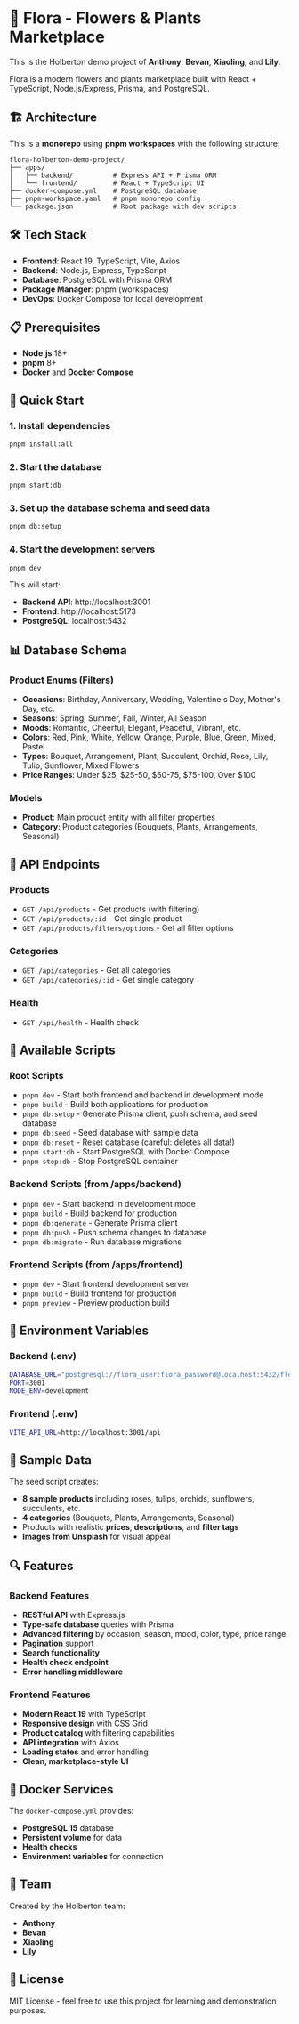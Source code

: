# 🌸 Flora - Flowers & Plants Marketplace

This is the Holberton demo project of **Anthony**, **Bevan**, **Xiaoling**, and **Lily**.

Flora is a modern flowers and plants marketplace built with React + TypeScript, Node.js/Express, Prisma, and PostgreSQL.

## 🏗️ Architecture

This is a **monorepo** using **pnpm workspaces** with the following structure:

```
flora-holberton-demo-project/
├── apps/
│   ├── backend/          # Express API + Prisma ORM
│   └── frontend/         # React + TypeScript UI
├── docker-compose.yml    # PostgreSQL database
├── pnpm-workspace.yaml   # pnpm monorepo config
└── package.json          # Root package with dev scripts
```

## 🛠️ Tech Stack

- **Frontend**: React 19, TypeScript, Vite, Axios
- **Backend**: Node.js, Express, TypeScript
- **Database**: PostgreSQL with Prisma ORM
- **Package Manager**: pnpm (workspaces)
- **DevOps**: Docker Compose for local development

## 📋 Prerequisites

- **Node.js** 18+ 
- **pnpm** 8+
- **Docker** and **Docker Compose**

## 🚀 Quick Start

### 1. Install dependencies
```bash
pnpm install:all
```

### 2. Start the database
```bash
pnpm start:db
```

### 3. Set up the database schema and seed data
```bash
pnpm db:setup
```

### 4. Start the development servers
```bash
pnpm dev
```

This will start:
- **Backend API**: http://localhost:3001
- **Frontend**: http://localhost:5173
- **PostgreSQL**: localhost:5432

## 📊 Database Schema

### Product Enums (Filters)
- **Occasions**: Birthday, Anniversary, Wedding, Valentine's Day, Mother's Day, etc.
- **Seasons**: Spring, Summer, Fall, Winter, All Season
- **Moods**: Romantic, Cheerful, Elegant, Peaceful, Vibrant, etc.
- **Colors**: Red, Pink, White, Yellow, Orange, Purple, Blue, Green, Mixed, Pastel
- **Types**: Bouquet, Arrangement, Plant, Succulent, Orchid, Rose, Lily, Tulip, Sunflower, Mixed Flowers
- **Price Ranges**: Under $25, $25-50, $50-75, $75-100, Over $100

### Models
- **Product**: Main product entity with all filter properties
- **Category**: Product categories (Bouquets, Plants, Arrangements, Seasonal)

## 🎯 API Endpoints

### Products
- `GET /api/products` - Get products (with filtering)
- `GET /api/products/:id` - Get single product
- `GET /api/products/filters/options` - Get all filter options

### Categories  
- `GET /api/categories` - Get all categories
- `GET /api/categories/:id` - Get single category

### Health
- `GET /api/health` - Health check

## 📱 Available Scripts

### Root Scripts
- `pnpm dev` - Start both frontend and backend in development mode
- `pnpm build` - Build both applications for production
- `pnpm db:setup` - Generate Prisma client, push schema, and seed database
- `pnpm db:seed` - Seed database with sample data
- `pnpm db:reset` - Reset database (careful: deletes all data!)
- `pnpm start:db` - Start PostgreSQL with Docker Compose
- `pnpm stop:db` - Stop PostgreSQL container

### Backend Scripts (from /apps/backend)
- `pnpm dev` - Start backend in development mode
- `pnpm build` - Build backend for production
- `pnpm db:generate` - Generate Prisma client
- `pnpm db:push` - Push schema changes to database
- `pnpm db:migrate` - Run database migrations

### Frontend Scripts (from /apps/frontend)
- `pnpm dev` - Start frontend development server
- `pnpm build` - Build frontend for production
- `pnpm preview` - Preview production build

## 🔧 Environment Variables

### Backend (.env)
```bash
DATABASE_URL="postgresql://flora_user:flora_password@localhost:5432/flora_db"
PORT=3001
NODE_ENV=development
```

### Frontend (.env)
```bash
VITE_API_URL=http://localhost:3001/api
```

## 🌱 Sample Data

The seed script creates:
- **8 sample products** including roses, tulips, orchids, sunflowers, succulents, etc.
- **4 categories** (Bouquets, Plants, Arrangements, Seasonal)
- Products with realistic **prices**, **descriptions**, and **filter tags**
- **Images from Unsplash** for visual appeal

## 🔍 Features

### Backend Features
- **RESTful API** with Express.js
- **Type-safe database** queries with Prisma
- **Advanced filtering** by occasion, season, mood, color, type, price range
- **Pagination** support
- **Search functionality**
- **Health check endpoint**
- **Error handling middleware**

### Frontend Features  
- **Modern React 19** with TypeScript
- **Responsive design** with CSS Grid
- **Product catalog** with filtering capabilities
- **API integration** with Axios
- **Loading states** and error handling
- **Clean, marketplace-style UI**

## 🐳 Docker Services

The `docker-compose.yml` provides:
- **PostgreSQL 15** database
- **Persistent volume** for data
- **Health checks**
- **Environment variables** for connection

## 👥 Team

Created by the Holberton team:
- **Anthony**
- **Bevan** 
- **Xiaoling**
- **Lily**

## 📄 License

MIT License - feel free to use this project for learning and demonstration purposes.
